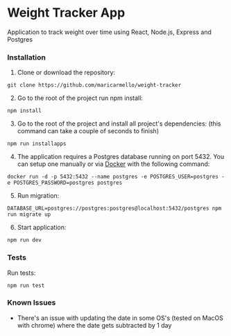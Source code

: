 # Weight Tracker App
Application to track weight over time using React, Node.js, Express and Postgres

### Installation

1. Clone or download the repository:

```
git clone https://github.com/maricarmello/weight-tracker
``` 
2. Go to the root of the project run npm install:
```
npm install
```

3. Go to the root of the project and install all project's dependencies: (this command can take a couple of seconds to finish)
```
npm run installapps
```
4. The application requires a Postgres database running on port 5432. You can setup one manually or via [Docker] with the following command:

[Docker]:https://docs.docker.com/get-docker/
```
docker run -d -p 5432:5432 --name postgres -e POSTGRES_USER=postgres -e POSTGRES_PASSWORD=postgres postgres
```
5. Run migration:
```
DATABASE_URL=postgres://postgres:postgres@localhost:5432/postgres npm run migrate up
```

6. Start application:
```
npm run dev
```

### Tests

Run tests:
```
npm run test
```

### Known Issues

  - There's an issue with updating the date in some OS's (tested on MacOS with chrome) where the date gets subtracted by 1 day
